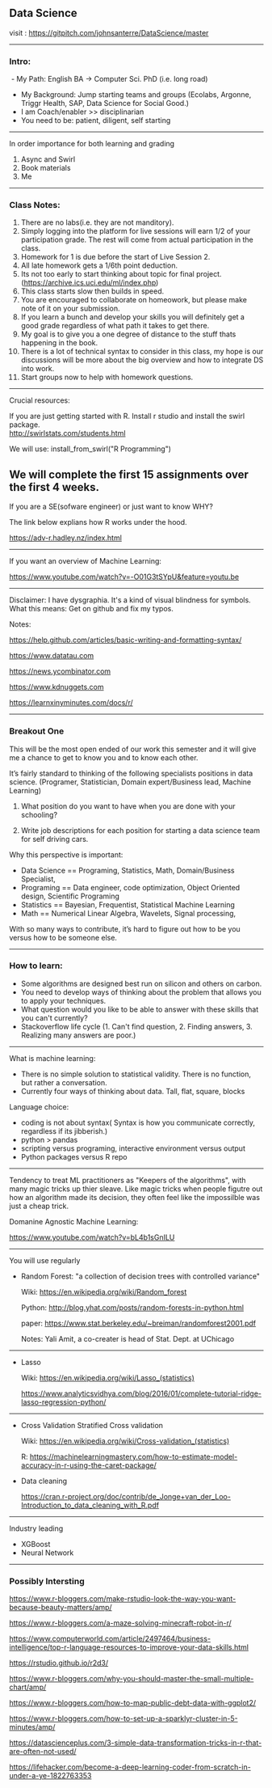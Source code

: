 ## Data Science


visit : https://gitpitch.com/johnsanterre/DataScience/master

---
### Intro:
  - My Path: English BA -> Computer Sci. PhD (i.e. long road)
  - My Background:  Jump starting teams and groups (Ecolabs, Argonne, Triggr Health, SAP, Data Science for Social Good.)
  - I am Coach/enabler >> disciplinarian
  - You need to be: patient, diligent, self starting

---

In order importance for both learning and grading
1.  Async and Swirl
2.  Book materials
3.  Me
---

### Class Notes:
1. There are no labs(i.e. they are not manditory).
2. Simply logging into the platform for live sessions will earn 1/2 of your participation grade.  The rest will come from actual participation in the class.
3. Homework for 1 is due before the start of Live Session 2. 
4. All late homework gets a 1/6th point deduction.  
5. Its not too early to start thinking about topic for final project.(https://archive.ics.uci.edu/ml/index.php)
6. This class starts slow then builds in speed.  
7. You are  encouraged to collaborate on homeowork, but please make note of it on your submission.  
8. If you learn a bunch and develop your skills you will definitely get a good grade regardless of what path it takes to get there.
9. My goal is to give you a one degree of distance to the stuff thats happening in the book.
10. There is a lot of technical syntax to consider in this class, my hope is our discussions will be more about the big overview and how to integrate DS into work.
11. Start groups now to help with homework questions.

---

Crucial resources:

If you are just getting started with R.  Install r studio and install the swirl package.  
http://swirlstats.com/students.html

We will use:  install_from_swirl("R Programming")

We will complete the first 15 assignments over the first 4 weeks.  
---

If you are a SE(sofware engineer) or just want to know WHY?

The link below explians how R works under the hood. 

https://adv-r.hadley.nz/index.html

---
If you want an overview of Machine Learning:

https://www.youtube.com/watch?v=-O01G3tSYpU&feature=youtu.be

---

Disclaimer:  I have dysgraphia. It's a kind of visual blindness for symbols.  What this means: Get on github and fix my typos.  


Notes:

https://help.github.com/articles/basic-writing-and-formatting-syntax/

https://www.datatau.com

https://news.ycombinator.com

https://www.kdnuggets.com

https://learnxinyminutes.com/docs/r/

---
### Breakout One

This will be the most open ended of our work this semester and it will give me a chance to get to know you and to know each other.

It’s fairly standard to thinking of the following specialists positions in data science. (Programer, Statistician, Domain expert/Business lead, Machine Learning) 

1. What position do you want to have when you are done with your schooling? 

2. Write job descriptions for each position for starting a data science team for self driving cars.

Why this perspective is important:
- Data Science == Programing, Statistics, Math, Domain/Business Specialist, 
- Programing == Data engineer, code optimization, Object Oriented design, Scientific Programing
- Statistics == Bayesian, Frequentist, Statistical Machine Learning
- Math == Numerical Linear Algebra, Wavelets, Signal processing, 


With so many ways to contribute, it’s hard to figure out how to be you versus how to be someone else.  



---
### How to learn:
- Some algorithms are designed best run on silicon and others on carbon. 
- You need to develop ways of thinking about the problem that allows you to apply your techniques.
- What question would you like to be able to answer with these skills that you can't currently?  
- Stackoverflow life cycle (1. Can't find question, 2. Finding answers, 3. Realizing many answers are poor.)
---
What is machine learning:
- There is no simple solution to statistical validity.  There is no function, but rather a conversation.
- Currently four ways of thinking about data. Tall, flat, square, blocks

Language choice:
- coding is not about syntax( Syntax is how you communicate correctly, regardless if its jibberish.)
- python > pandas
- scripting versus programing, interactive environment versus output
- Python packages versus R repo

---

Tendency to treat ML practitioners as "Keepers of the algorithms", with many magic tricks up thier sleave. Like magic tricks when people figutre out how an algorithm made its decision, they often feel like the impossilble was just a cheap trick.  

Domanine Agnostic Machine Learning:

https://www.youtube.com/watch?v=bL4b1sGnILU

---
You will use regularly

- Random Forest: "a collection of decision trees with controlled variance"
  
  Wiki: https://en.wikipedia.org/wiki/Random_forest
  
  Python: http://blog.yhat.com/posts/random-forests-in-python.html
  
  paper: https://www.stat.berkeley.edu/~breiman/randomforest2001.pdf

  Notes:  Yali Amit, a co-creater is head of Stat. Dept. at UChicago

--- 

- Lasso

  Wiki: https://en.wikipedia.org/wiki/Lasso_(statistics)
  
  https://www.analyticsvidhya.com/blog/2016/01/complete-tutorial-ridge-lasso-regression-python/

--- 

- Cross Validation
  Stratified Cross validation

  Wiki: https://en.wikipedia.org/wiki/Cross-validation_(statistics)

  R: https://machinelearningmastery.com/how-to-estimate-model-accuracy-in-r-using-the-caret-package/
  
- Data cleaning

  https://cran.r-project.org/doc/contrib/de_Jonge+van_der_Loo-Introduction_to_data_cleaning_with_R.pdf

---  
Industry leading
- XGBoost
- Neural Network




---
### Possibly Intersting
https://www.r-bloggers.com/make-rstudio-look-the-way-you-want-because-beauty-matters/amp/

https://www.r-bloggers.com/a-maze-solving-minecraft-robot-in-r/

https://www.computerworld.com/article/2497464/business-intelligence/top-r-language-resources-to-improve-your-data-skills.html

https://rstudio.github.io/r2d3/

https://www.r-bloggers.com/why-you-should-master-the-small-multiple-chart/amp/

https://www.r-bloggers.com/how-to-map-public-debt-data-with-ggplot2/

https://www.r-bloggers.com/how-to-set-up-a-sparklyr-cluster-in-5-minutes/amp/

https://datascienceplus.com/3-simple-data-transformation-tricks-in-r-that-are-often-not-used/

https://lifehacker.com/become-a-deep-learning-coder-from-scratch-in-under-a-ye-1822763353








